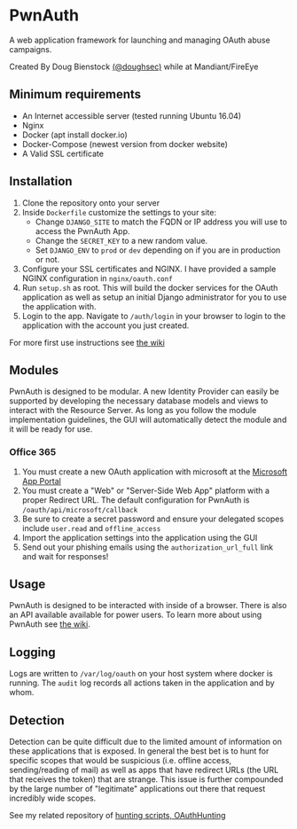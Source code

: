 # PwnAuth

A web application framework for launching and managing OAuth abuse campaigns.

Created By Doug Bienstock [(@doughsec)](https://twitter.com/doughsec) while at Mandiant/FireEye
## Minimum requirements

* An Internet accessible server (tested running Ubuntu 16.04)
* Nginx
* Docker (apt install docker.io)
* Docker-Compose (newest version from docker website)
* A Valid SSL certificate

## Installation


1. Clone the repository onto your server
2. Inside `Dockerfile` customize the settings to your site:
    * Change `DJANGO_SITE` to match the FQDN or IP address you will use to access the PwnAuth App.
    * Change the `SECRET_KEY` to a new random value.
    * Set `DJANGO_ENV` to `prod` or `dev` depending on if you are in production or not.
3. Configure your SSL certificates and NGINX. I have provided a sample NGINX configuration in `nginx/oauth.conf`
4. Run `setup.sh` as root. This will build the docker services for the OAuth application as well as setup an initial Django administrator for you to use the application with.
5. Login to the app. Navigate to `/auth/login` in your browser to login to the application with the account you just created.

For more first use instructions see [the wiki](https://github.com/fireeye/PwnAuth/wiki)
## Modules

PwnAuth is designed to be modular. A new Identity Provider can easily be supported by developing the necessary database models and views to interact with the Resource Server.
As long as you follow the module implementation guidelines, the GUI will automatically detect the module and it will be ready for use.

### Office 365

1. You must create a new OAuth application with microsoft at the [Microsoft App Portal](https://apps.dev.microsoft.com)
2. You must create a "Web" or "Server-Side Web App" platform with a proper Redirect URL. The default configuration for PwnAuth is `/oauth/api/microsoft/callback`
3. Be sure to create a secret password and ensure your delegated scopes include `user.read` and `offline_access`
4. Import the application settings into the application using the GUI
5. Send out your phishing emails using the `authorization_url_full` link and wait for responses!

## Usage

PwnAuth is designed to be interacted with inside of a browser. There is also an API available available for power users. To learn more about using PwnAuth see [the wiki](https://github.com/fireeye/PwnAuth/wiki).

## Logging

Logs are written to `/var/log/oauth` on your host system where docker is running. The `audit` log records all actions taken in the application and by whom.

## Detection

Detection can be quite difficult due to the limited amount of information on these applications that is exposed. In general the best bet is to hunt for specific scopes that would be suspicious (i.e. offline access, sending/reading of mail) as well as apps that have redirect URLs (the URL that receives the token) that are strange. This issue is further compounded by the large number of "legitimate" applications out there that request incredibly wide scopes.

See my related repository of [hunting scripts, OAuthHunting](https://github.com/dmb2168/OAuthHunting)
